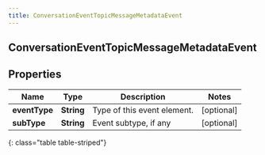 ```yaml
---
title: ConversationEventTopicMessageMetadataEvent
---
```

## ConversationEventTopicMessageMetadataEvent


## Properties

| Name | Type | Description | Notes |
| ------------ | ------------- | ------------- | ------------- |
| **eventType** | <!----><!---->**String**<!----> | Type of this event element. |  [optional] |
| **subType** | <!----><!---->**String**<!----> | Event subtype, if any |  [optional] |
{: class="table table-striped"}



